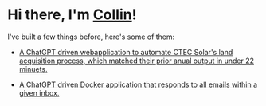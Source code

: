 # Hi there, I'm [Collin](https://github.com/cldrake01)!

I've built a few things before, here's some of them:

* [A ChatGPT driven webapplication to automate CTEC Solar's land acquisition process, which matched their prior anual output in under 22 minuets.](https://github.com/cldrake01/ctech_land_acquisition.git)

* [A ChatGPT driven Docker application that responds to all emails within a given inbox.]()
